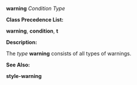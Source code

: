 **warning** *Condition Type* 



**Class Precedence List:** 



**warning**, **condition**, **t** 



**Description:** 



The *type* **warning** consists of all types of warnings. 







 



 



**See Also:** 



**style-warning** 




